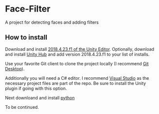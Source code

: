 # Face-Filter
 A project for detecting faces and adding filters

## How to install
Download and install [2018.4.23.f1 of the Unity Editor](https://unity3d.com/unity/whats-new/2018.4.23).  Optionally, download and install [Unity Hub](https://store.unity.com/download) and add version 2018.4.23.f1 to your list of installs.  

Use your favorite Git client to clone the project locally (I recommend [Git Desktop](https://desktop.github.com/)).

Additionally you will need a C# editor.  I recommend [Visual Studio](https://visualstudio.microsoft.com/thank-you-downloading-visual-studio/?sku=Community&rel=16) as the necessary project files are part of the repo.  Be sure to install the Unity plugin if going with this option.

Next downloand and install [python](https://www.python.org/downloads/)

To be continued.

